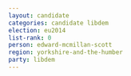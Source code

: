 ```yaml
---
layout: candidate
categories: candidate libdem
election: eu2014
list-rank: 0
person: edward-mcmillan-scott
region: yorkshire-and-the-humber
party: libdem
---
```


